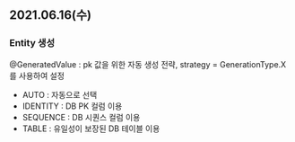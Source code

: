 ## 2021.06.16(수)

### Entity 생성

@GeneratedValue : pk 값을 위한 자동 생성 전략, strategy = GenerationType.X를 사용하여 설정

- AUTO : 자동으로 선택
- IDENTITY : DB PK 컬럼 이용
- SEQUENCE : DB 시퀀스 컬럼 이용
- TABLE : 유일성이 보장된 DB 테이블 이용

